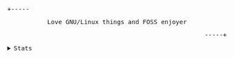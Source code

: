 <p align="left"><samp>+-----</samp></p>
<p align="center">
    <samp>Love GNU/Linux things and FOSS enjoyer</samp>
</p>
<p align="right"><samp>-----+</samp></p>
<details>
    <summary><samp>Stats</samp></summary>
    <br>
    <img src="https://github-readme-stats.vercel.app/api?username=lemniskett&show_icons=true">
</details>
